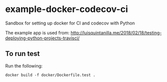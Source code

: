 # example-docker-codecov-ci
Sandbox for setting up docker for CI and codecov with Python

The example app is used from: http://luisquintanilla.me/2018/02/18/testing-deploying-python-projects-travisci/

## To run test
Run the following:
```
docker build -f docker/Dockerfile.test .
```
